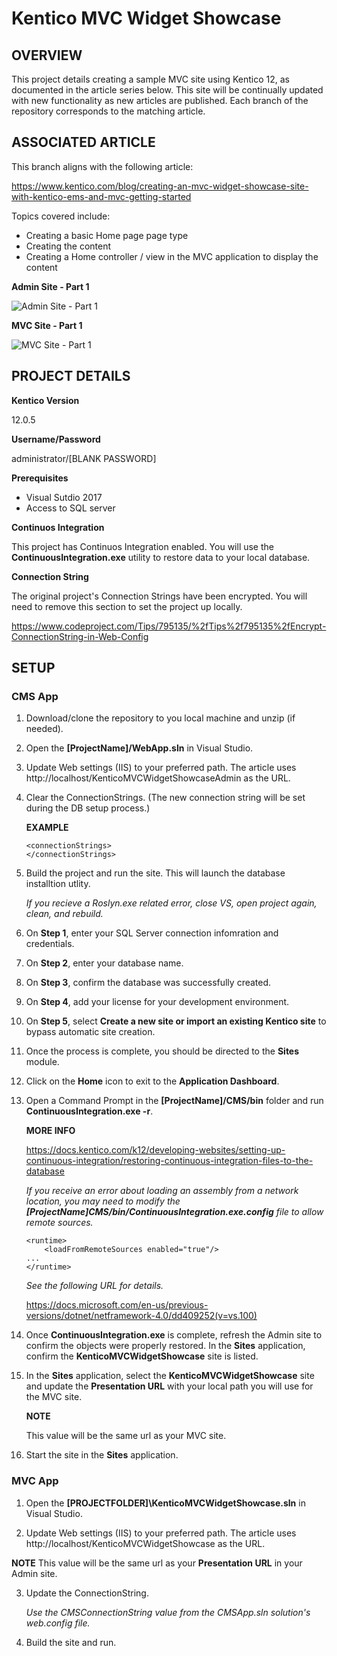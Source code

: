 # Kentico MVC Widget Showcase

## OVERVIEW
This project details creating a sample MVC site using Kentico 12, as documented in the article series below. This site will be continually updated with new functionality as new articles are published. Each branch of the repository corresponds to the matching article. 

## ASSOCIATED ARTICLE
This branch aligns with the following article: 

https://www.kentico.com/blog/creating-an-mvc-widget-showcase-site-with-kentico-ems-and-mvc-getting-started

Topics covered include:
- Creating a basic Home page page type
- Creating the content 
- Creating a Home controller / view in the MVC application to display the content

**Admin Site - Part 1**

![Admin Site - Part 1](https://www.kentico.com/getattachment/Blog/2019-01/Creating-an-MVC-Widget-Showcase-site-with-Kentico/Demo1.png?lang=en-US&width=700&height=444)

**MVC Site - Part 1**

![MVC Site - Part 1](https://www.kentico.com/getattachment/Blog/2019-01/Creating-an-MVC-Widget-Showcase-site-with-Kentico/Demo2.png?lang=en-US&width=598&height=367)

## PROJECT DETAILS

**Kentico Version**

12.0.5

**Username/Password**

administrator/[BLANK PASSWORD]

**Prerequisites**
- Visual Sutdio 2017
- Access to SQL server

**Continuos Integration**

This project has Continuos Integration enabled. You will use the **ContinuousIntegration.exe** utility to restore data to your local database.

**Connection String**

The original project's Connection Strings have been encrypted. You will need to remove this section to set the project up locally.

  https://www.codeproject.com/Tips/795135/%2fTips%2f795135%2fEncrypt-ConnectionString-in-Web-Config

## SETUP
### CMS App
1. Download/clone the repository to you local machine and unzip (if needed).

2. Open the **[ProjectName]/WebApp.sln** in Visual Studio.

3. Update Web settings (IIS) to your preferred path. The article uses http://localhost/KenticoMVCWidgetShowcaseAdmin as the URL.

4. Clear the ConnectionStrings. (The new connection string will be set during the DB setup process.)

   **EXAMPLE**
   ```
   <connectionStrings>
   </connectionStrings>
   ```
   
5. Build the project and run the site. This will launch the database installtion utlity.

   *If you recieve a Roslyn.exe related error, close VS, open project again, clean, and rebuild.*

6. On **Step 1**, enter your SQL Server connection infomration and credentials.
7. On **Step 2**, enter your database name.
8. On **Step 3**, confirm the database was successfully created.
9. On **Step 4**, add your license for your development environment.
10. On **Step 5**, select **Create a new site or import an existing Kentico site** to bypass automatic site creation.
11. Once the process is complete, you should be directed to the **Sites** module. 
12. Click on the **Home** icon to exit to the **Application Dashboard**.
13. Open a Command Prompt in the **[ProjectName]/CMS/bin** folder and run **ContinuousIntegration.exe -r**.

    **MORE INFO**

    https://docs.kentico.com/k12/developing-websites/setting-up-continuous-integration/restoring-continuous-integration-files-to-the-database

    *If you receive an error about loading an assembly from a network location, you may need to modify the **[ProjectName]CMS/bin/ContinuousIntegration.exe.config** file to allow remote sources.*

    ```
    <runtime>
        <loadFromRemoteSources enabled="true"/>
	...
    </runtime>
    ````

    *See the following URL for details.*

    https://docs.microsoft.com/en-us/previous-versions/dotnet/netframework-4.0/dd409252(v=vs.100) 

14. Once **ContinuousIntegration.exe** is complete, refresh the Admin site to confirm the objects were properly restored. In the **Sites** application, confirm the **KenticoMVCWidgetShowcase** site is listed.

15. In the **Sites** application, select the **KenticoMVCWidgetShowcase** site and update the **Presentation URL** with your local path you will use for the MVC site.

    **NOTE**

    This value will be the same url as your MVC site.

16. Start the  site in the **Sites** application.


### MVC App
1. Open the **[PROJECTFOLDER]\KenticoMVCWidgetShowcase.sln** in Visual Studio.

2. Update Web settings (IIS) to your preferred path. The article uses http://localhost/KenticoMVCWidgetShowcase as the URL.

**NOTE**
This value will be the same url as your **Presentation URL** in your Admin site. 

3. Update the ConnectionString.

   *Use the CMSConnectionString value from the CMSApp.sln solution's web.config file.*

4. Build the site and run.
